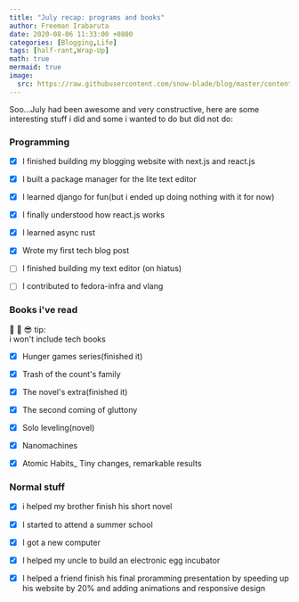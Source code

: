 ```yaml
---
title: "July recap: programs and books"
author: Freeman Irabaruta
date: 2020-08-06 11:33:00 +0800
categories: [Blogging,Life]
tags: [half-rant,Wrap-Up]
math: true
mermaid: true
image:
  src: https://raw.githubusercontent.com/snow-blade/blog/master/content/assets/lite.png
---
```


Soo...July had been awesome and very constructive, here  are some interesting stuff i did and some i wanted to do but did not do:

### Programming

- [x] I finished building my blogging website with next.js and react.js

- [x] I built a package manager for the lite text editor 

- [x] I learned django for fun(but i ended up doing nothing with it for now)

- [x] I finally understood how react.js works

- [x] I learned async rust

- [x] Wrote my first tech blog post

- [ ] I finished building my text editor (on hiatus)

- [ ] I contributed to fedora-infra and vlang

### Books i've read

<p class="tip"> 📓 📝 😎 tip: <br />i won't include tech books</p>

- [x] Hunger games series(finished it)

- [x] Trash of the count's family

- [x] The novel's extra(finished it) 

- [x] The second coming of gluttony

- [x] Solo leveling(novel)

- [x] Nanomachines

- [x] Atomic Habits_ Tiny changes, remarkable results

### Normal stuff

- [x] i helped my brother finish his short novel

- [x] I started to attend a summer school 

- [x] I got a new computer

- [x] I helped my uncle to build an electronic egg incubator

- [x] I helped a friend finish his final proramming presentation by speeding up his website by 20% and adding animations and responsive design

 
  
  
